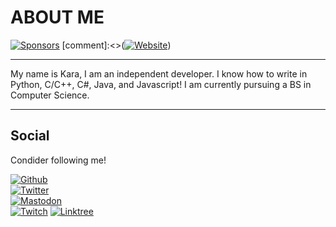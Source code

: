 # ABOUT ME

[![Sponsors](https://img.shields.io/github/sponsors/EinKara?style=for-the-badge)](https://github.com/sponsors/JushPush)
[comment]:<>([![Website](https://img.shields.io/website?down_color=red&down_message=Offline&style=for-the-badge&up_message=Online&url=https%3A%2F%2Fwww.notokay.dev%2F)](https://www.notokay.dev))

---

My name is Kara, I am an independent developer. I know how to write in Python, C/C++, C#, Java, and Javascript! I am currently pursuing a BS in Computer Science.

---
## Social

Condider following me!

[![Github](https://img.shields.io/github/followers/EinKara?logo=github&style=flat-square)](https://github.com/JushPush) </br>
[![Twitter](https://img.shields.io/twitter/follow/notokay3272?color=lightblue&logo=twitter&style=flat-square)](https://www.twitter.com/JushPush) </br>
[![Mastodon](https://img.shields.io/mastodon/follow/110277013601401573?logo=mastodon&style=flat-square)](https://mastodon.social/@einkara) </br>
[![Twitch](https://img.shields.io/twitch/status/karotik?logo=twitch&style=flat-square)](https://twitch.tv/jushpush)
[![Linktree](https://img.shields.io/twitch/status/karotik?logo=twitch&style=flat-square)](https://linktr.ee/jushpush)

